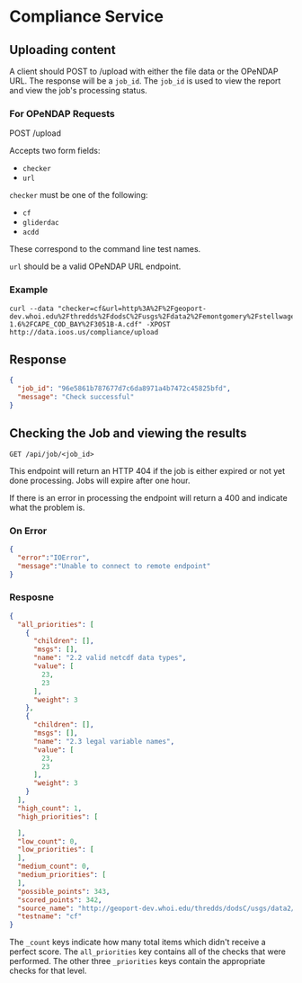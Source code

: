 # Compliance Service

## Uploading content

A client should POST to /upload with either the file data or the OPeNDAP URL.
The response will be a `job_id`. The `job_id` is used to view the report and
view the job's processing status.

### For OPeNDAP Requests

POST /upload

Accepts two form fields:

 - `checker`
 - `url`

`checker` must be one of the following:
 - `cf`
 - `gliderdac`
 - `acdd`

These correspond to the command line test names.

`url` should be a valid OPeNDAP URL endpoint.

### Example

```
curl --data "checker=cf&url=http%3A%2F%2Fgeoport-dev.whoi.edu%2Fthredds%2FdodsC%2Fusgs%2Fdata2%2Femontgomery%2Fstellwagen%2FCF-1.6%2FCAPE_COD_BAY%2F3051B-A.cdf" -XPOST http://data.ioos.us/compliance/upload
```

## Response

```json
{
  "job_id": "96e5861b787677d7c6da8971a4b7472c45825bfd",
  "message": "Check successful"
}
```


## Checking the Job and viewing the results

```
GET /api/job/<job_id>
```

This endpoint will return an HTTP 404 if the job is either expired or not yet
done processing. Jobs will expire after one hour.

If there is an error in processing the endpoint will return a 400 and indicate
what the problem is.

### On Error

```json
{
  "error":"IOError",
  "message":"Unable to connect to remote endpoint"
}
```

### Resposne

```json
{
  "all_priorities": [
    {
      "children": [],
      "msgs": [],
      "name": "2.2 valid netcdf data types",
      "value": [
        23,
        23
      ],
      "weight": 3
    },
    {
      "children": [],
      "msgs": [],
      "name": "2.3 legal variable names",
      "value": [
        23,
        23
      ],
      "weight": 3
    }
  ],
  "high_count": 1,
  "high_priorities": [

  ],
  "low_count": 0,
  "low_priorities": [
  ],
  "medium_count": 0,
  "medium_priorities": [
  ],
  "possible_points": 343,
  "scored_points": 342,
  "source_name": "http://geoport-dev.whoi.edu/thredds/dodsC/usgs/data2/emontgomery/stellwagen/CF-1.6/CAPE_COD_BAY/3051B-A.cdf",
  "testname": "cf"
}
```

The `_count` keys indicate how many total items which didn't receive a perfect
score. The `all_priorities` key contains all of the checks that were performed.
The other three `_priorities` keys contain the appropriate checks for that
level.



